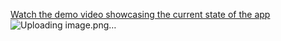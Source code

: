 [Watch the demo video showcasing the current state of the app](https://player.vimeo.com/video/918689070?h=3d6993452e)
![Uploading image.png…]()
